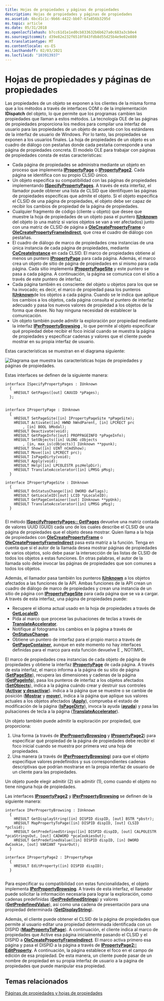 ```yaml
---
title: Hojas de propiedades y páginas de propiedades
description: Hojas de propiedades y páginas de propiedades
ms.assetid: 6bcd1c1c-9b66-4422-bb07-67a856b3295d
ms.topic: article
ms.date: 05/31/2018
ms.openlocfilehash: b7cc61d1e1ed0cb833632b6b627a0c683a3cb0e4
ms.sourcegitcommit: d39e82e232f6510f843fdb8d55d25b4e9e02e880
ms.translationtype: MT
ms.contentlocale: es-ES
ms.lasthandoff: 02/03/2021
ms.locfileid: "103913937"
---
```

# <a name="property-sheets-and-property-pages"></a>Hojas de propiedades y páginas de propiedades

Las propiedades de un objeto se exponen a los clientes de la misma forma que a los métodos a través de interfaces COM o de la implementación **IDispatch** del objeto, lo que permite que los programas cambien las propiedades que llaman a estos métodos. La tecnología OLE de las páginas de propiedades proporciona los medios para compilar una interfaz de usuario para las propiedades de un objeto de acuerdo con los estándares de la interfaz de usuario de Windows. Por lo tanto, las propiedades se exponen a los usuarios finales. La hoja de propiedades de un objeto es un cuadro de diálogo con pestañas donde cada pestaña corresponde a una página de propiedades concreta. El modelo OLE para trabajar con páginas de propiedades consta de estas características:

-   Cada página de propiedades se administra mediante un objeto en proceso que implementa [**IPropertyPage**](/windows/desktop/api/OCIdl/nn-ocidl-ipropertypage) o [**IPropertyPage2**](/windows/desktop/api/OCIdl/nn-ocidl-ipropertypage2). Cada página se identifica con su propio CLSID único.
-   Un objeto especifica su compatibilidad con las páginas de propiedades implementando [**ISpecifyPropertyPages**](/windows/desktop/api/OCIdl/nn-ocidl-ispecifypropertypages). A través de esta interfaz, el llamador puede obtener una lista de CLSID que identifiquen las páginas de propiedades específicas que admite el objeto. Si el objeto especifica el CLSID de una página de propiedades, el objeto debe ser capaz de recibir los cambios de propiedad de la página de propiedades.
-   Cualquier fragmento de código (cliente u objeto) que desee que muestre la hoja de propiedades de un objeto pasa el puntero [**IUnknown**](/windows/desktop/api/Unknwn/nn-unknwn-iunknown) del objeto (o una matriz si varios objetos se van a ver afectados) junto con una matriz de CLSID de página a [**OleCreatePropertyFrame**](/windows/desktop/api/OleCtl/nf-olectl-olecreatepropertyframe) o [**OleCreatePropertyFrameIndirect**](/windows/desktop/api/OleCtl/nf-olectl-olecreatepropertyframeindirect), que crea el cuadro de diálogo con pestañas.
-   El cuadro de diálogo de marco de propiedades crea instancias de una única instancia de cada página de propiedades, mediante [**CoCreateInstance**](/windows/desktop/api/combaseapi/nf-combaseapi-cocreateinstance) en cada CLSID. El marco de propiedades obtiene al menos un puntero [**IPropertyPage**](/windows/desktop/api/OCIdl/nn-ocidl-ipropertypage) para cada página. Además, el marco crea un objeto de sitio de página de propiedades en sí mismo para cada página. Cada sitio implementa [**IPropertyPageSite**](/windows/desktop/api/OCIdl/nn-ocidl-ipropertypagesite) y este puntero se pasa a cada página. A continuación, la página se comunica con el sitio a través de este puntero de interfaz.
-   Cada página también es consciente del objeto u objetos para los que se ha invocado; es decir, el marco de propiedad pasa los punteros [**IUnknown**](/windows/desktop/api/Unknwn/nn-unknwn-iunknown)de los objetos a cada página. Cuando se le indica que aplique los cambios a los objetos, cada página consulta el puntero de interfaz adecuado y pasa los nuevos valores de propiedad a los objetos de la forma que desee. No hay ninguna necesidad de establecer la comunicación.
-   Un objeto también puede admitir la exploración por propiedad mediante la interfaz [**IPerPropertyBrowsing**](/windows/desktop/api/OCIdl/nn-ocidl-iperpropertybrowsing) , lo que permite al objeto especificar qué propiedad debe recibir el foco inicial cuando se muestra la página de propiedades y especificar cadenas y valores que el cliente puede mostrar en su propia interfaz de usuario.

Estas características se muestran en el diagrama siguiente:

![Diagrama que muestra las características hojas de propiedades y páginas de propiedades.](images/7ea02938-c2fc-4ad0-a8b1-25222ca890ea.png)

Estas interfaces se definen de la siguiente manera:

``` syntax
interface ISpecifyPropertyPages : IUnknown 
  { 
    HRESULT GetPages([out] CAUUID *pPages); 
  }; 
 
 
interface IPropertyPage : IUnknown 
  { 
    HRESULT SetPageSite([in] IPropertyPageSite *pPageSite); 
    HRESULT Activate([in] HWND hWndParent, [in] LPCRECT prc 
        , [in] BOOL bModal); 
    HRESULT Deactivate(void); 
    HRESULT GetPageInfo([out] PROPPAGEINFO *pPageInfo); 
    HRESULT SetObjects([in] ULONG cObjects 
        , [in, max_is(cObjects)] IUnknown **ppunk); 
    HRESULT Show([in] UINT nCmdShow); 
    HRESULT Move([in] LPCRECT prc); 
    HRESULT IsPageDirty(void); 
    HRESULT Apply(void); 
    HRESULT Help([in] LPCOLESTR pszHelpDir); 
    HRESULT TranslateAccelerator([in] LPMSG pMsg); 
  } 
 
interface IPropertyPageSite : IUnknown 
  { 
    HRESULT OnStatusChange([in] DWORD dwFlags); 
    HRESULT GetLocaleID([out] LCID *pLocaleID); 
    HRESULT GetPageContainer([out] IUnknown **ppUnk); 
    HRESULT TranslateAccelerator([in] LPMSG pMsg); 
  } 
 
```

El método [**ISpecifyPropertyPages:: GetPages**](/windows/desktop/api/OCIdl/nf-ocidl-ispecifypropertypages-getpages) devuelve una matriz contada de valores UUID (GUID) cada uno de los cuales describe el CLSID de una página de propiedades que el objeto desea mostrar. Quien llama a la hoja de propiedades con [**OleCreatePropertyFrame**](/windows/desktop/api/OleCtl/nf-olectl-olecreatepropertyframe) o [**OleCreatePropertyFrameIndirect**](/windows/desktop/api/OleCtl/nf-olectl-olecreatepropertyframeindirect) pasa esta matriz a la función. Tenga en cuenta que si el autor de la llamada desea mostrar páginas de propiedades de varios objetos, solo debe pasar la intersección de las listas de CLSID de todos los objetos a estas funciones. En otras palabras, el autor de la llamada solo debe invocar las páginas de propiedades que son comunes a todos los objetos.

Además, el llamador pasa también los punteros [**IUnknown**](/windows/desktop/api/Unknwn/nn-unknwn-iunknown) a los objetos afectados a las funciones de la API. Ambas funciones de la API crean un cuadro de diálogo de marco de propiedades y crean una instancia de un sitio de página con [**IPropertyPageSite**](/windows/desktop/api/OCIdl/nn-ocidl-ipropertypagesite) para cada página que se va a cargar. A través de esta interfaz, una página de propiedades puede:

-   Recupere el idioma actual usado en la hoja de propiedades a través de [**GetLocaleID**](/windows/desktop/api/OCIdl/nf-ocidl-ipropertypagesite-getlocaleid).
-   Pida al marco que procese las pulsaciones de teclas a través de [**TranslateAccelerator**](/windows/desktop/api/OCIdl/nf-ocidl-ipropertypagesite-translateaccelerator).
-   Notifique al fotograma los cambios en la página a través de [**OnStatusChange**](/windows/desktop/api/OCIdl/nf-ocidl-ipropertypagesite-onstatuschange).
-   Obtiene un puntero de interfaz para el propio marco a través de [**GetPageContainer**](/windows/desktop/api/OCIdl/nf-ocidl-ipropertypagesite-getpagecontainer), aunque en este momento no hay interfaces definidas para el marco para esta función devuelve E \_ NOTIMPL.

El marco de propiedades crea instancias de cada objeto de página de propiedades y obtiene la interfaz [**IPropertyPage**](/windows/desktop/api/OCIdl/nn-ocidl-ipropertypage) de cada página. A través de esta interfaz, el marco informa a la página de su sitio de página ([**SetPageSite**](/windows/desktop/api/OCIdl/nf-ocidl-ipropertypage-setpagesite)), recupera las dimensiones y cadenas de la página ([**GetPageInfo**](/windows/desktop/api/OCIdl/nf-ocidl-ipropertypage-getpageinfo)), pasa los punteros de interfaz a los objetos afectados ([**SetObjects**](/windows/desktop/api/OCIdl/nf-ocidl-ipropertypage-setobjects)), indica a la página cuándo crear y destruir sus controles ([**Activar**](/windows/desktop/api/OCIdl/nf-ocidl-ipropertypage-activate) [**y desactivar**](/windows/desktop/api/OCIdl/nf-ocidl-ipropertypage-deactivate)). indica a la página que se muestre o se cambie de posición ([**Mostrar**](/windows/desktop/api/OCIdl/nf-ocidl-ipropertypage-show) y [**mover**](/windows/desktop/api/OCIdl/nf-ocidl-ipropertypage-move)), indica a la página que aplique sus valores actuales a los objetos afectados ([**Apply**](/windows/desktop/api/OCIdl/nf-ocidl-ipropertypage-apply)), comprueba el estado de modificación de la página ([**IsPageDirty**](/windows/desktop/api/OCIdl/nf-ocidl-ipropertypage-ispagedirty)), invoca la ayuda ([**ayuda**](/windows/desktop/api/OCIdl/nf-ocidl-ipropertypage-help)) y pasa las pulsaciones de tecla a la página ([**TranslateAccelerator**](/windows/desktop/api/OCIdl/nf-ocidl-ipropertypage-translateaccelerator)).

Un objeto también puede admitir la exploración por propiedad, que proporciona:

1.  Una forma (a través de [**IPerPropertyBrowsing**](/windows/desktop/api/OCIdl/nn-ocidl-iperpropertybrowsing) y [**IPropertyPage2**](/windows/desktop/api/OCIdl/nn-ocidl-ipropertypage2)) para especificar qué propiedad de la página de propiedades debe recibir el foco inicial cuando se muestra por primera vez una hoja de propiedades.
2.  Una manera (a través de [**IPerPropertyBrowsing**](/windows/desktop/api/OCIdl/nn-ocidl-iperpropertybrowsing)) para que el objeto especifique valores predefinidos y sus correspondientes cadenas descriptivas que podrían mostrarse en la propia interfaz de usuario de un cliente para las propiedades.

Un objeto puede elegir admitir (2) sin admitir (1), como cuando el objeto no tiene ninguna hoja de propiedades.

Las interfaces [**IPropertyPage2**](/windows/desktop/api/OCIdl/nn-ocidl-ipropertypage2) y [**IPerPropertyBrowsing**](/windows/desktop/api/OCIdl/nn-ocidl-iperpropertybrowsing) se definen de la siguiente manera:

``` syntax
interface IPerPropertyBrowsing : IUnknown 
  { 
    HRESULT GetDisplayString([in] DISPID dispID, [out] BSTR *pbstr); 
    HRESULT MapPropertyToPage([in] DISPID dispID, [out] CLSID *pclsid); 
    HRESULT GetPredefinedStrings([in] DISPID dispID, [out] CALPOLESTR *pcaStringsOut, [out] CADWORD *pcaCookiesOut); 
    HRESULT GetPredefinedValue([in] DISPID dispID, [in] DWORD dwCookie, [out] VARIANT *pvarOut); 
  } 
 
interface IPropertyPage2 : IPropertyPage 
  { 
    HRESULT EditProperty([in] DISPID dispID); 
  } 
 
```

Para especificar su compatibilidad con estas funcionalidades, el objeto implementa [**IPerPropertyBrowsing**](/windows/desktop/api/OCIdl/nn-ocidl-iperpropertybrowsing). A través de esta interfaz, el llamador puede solicitar la información necesaria para lograr la exploración, como cadenas predefinidas ([**GetPredefinedStrings**](/windows/desktop/api/OCIdl/nf-ocidl-iperpropertybrowsing-getpredefinedstrings)) y valores ([**GetPredefinedValue**](/windows/desktop/api/OCIdl/nf-ocidl-iperpropertybrowsing-getpredefinedvalue)), así como una cadena de presentación para una propiedad determinada ([**GetDisplayString**](/windows/desktop/api/OCIdl/nf-ocidl-iperpropertybrowsing-getdisplaystring)).

Además, el cliente puede obtener el CLSID de la página de propiedades que permite al usuario editar una propiedad determinada identificada con un DISPID ([**MapPropertyToPage**](/windows/desktop/api/OCIdl/nf-ocidl-iperpropertybrowsing-mappropertytopage)). A continuación, el cliente indica al marco de propiedades que Active esa página inicialmente pasando el CLSID y el DISPID a [**OleCreatePropertyFrameIndirect**](/windows/desktop/api/OleCtl/nf-olectl-olecreatepropertyframeindirect). El marco activa primero esa página y pasa el DISPID a la página a través de [**IPropertyPage2:: EditProperty**](/windows/desktop/api/OCIdl/nf-ocidl-ipropertypage2-editproperty). A continuación, la página establece el foco en el campo de edición de esa propiedad. De esta manera, un cliente puede pasar de un nombre de propiedad en su propia interfaz de usuario a la página de propiedades que puede manipular esa propiedad.

## <a name="related-topics"></a>Temas relacionados

<dl> <dt>

[Páginas de propiedades y hojas de propiedades](property-pages-and-property-sheets.md)
</dt> </dl>

 

 





